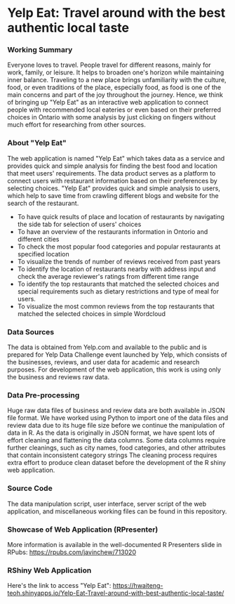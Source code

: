 # Yelp Eat: Travel around with the best authentic local taste

### Working Summary 
Everyone loves to travel. People travel for different reasons, mainly for work, family, or leisure. It helps to broaden one's horizon while maintaining inner balance. Traveling to a new place brings unfamiliarity with the culture, food, or even traditions of the place, especially food, as food is one of the main concerns and part of the joy throughout the journey. Hence, we think of bringing up "Yelp Eat" as an interactive web application to connect people with recommended local eateries or even based on their preferred choices in Ontario with some analysis by just clicking on fingers without much effort for researching from other sources.

### About "Yelp Eat"
The web application is named "Yelp Eat" which takes data as a service and provides quick and simple analysis for finding the best food and location that meet users' requirements. The data product serves as a platform to connect users with restaurant information based on their preferences by selecting choices. "Yelp Eat" provides quick and simple analysis to users, which help to save time from crawling different blogs and website for the search of the restaurant.

- To have quick results of place and location of restaurants by navigating the side tab for selection of users' choices
- To have an overview of the restaurants information in Ontorio and different cities 
- To check the most popular food categories and popular restaurants at specified location 
- To visualize the trends of number of reviews received from past years 
- To identify the location of restaurants nearby with address input and check the average reviewer's ratings from different time range 
- To identify the top restaurants that matched the selected choices and special requirements such as dietary restrictions and type of meal for users. 
- To visualize the most common reviews from the top restaurants that matched the selected choices in simple Wordcloud 

### Data Sources
The data is obtained from Yelp.com and available to the public and is prepared for Yelp Data Challenge event launched by Yelp, which consists of the businesses, reviews, and user data for academic and research purposes. For development of the web application, this work is using only the business and reviews raw data.

### Data Pre-processing
Huge raw data files of business and review data are both available in JSON file format. We have worked using Python to import one of the data files and review data due to its huge file size before we continue the manipulation of data in R. As the data is originally in JSON format, we have spent lots of effort cleaning and flattening the data columns. Some data columns require further cleanings, such as city names, food categories, and other attributes that contain inconsistent category strings The cleaning process requires extra effort to produce clean dataset before the development of the R shiny web application. 

### Source Code
The data manipulation script, user interface, server script of the web application, and miscellaneous working files can be found in this repository.

### Showcase of Web Application (RPresenter)
More information is available in the well-documented R Presenters slide in RPubs: 
https://rpubs.com/javinchew/713020

### RShiny Web Application
Here's the link to access "Yelp Eat": 
https://hwaiteng-teoh.shinyapps.io/Yelp-Eat-Travel-around-with-best-authentic-local-taste/

